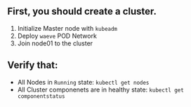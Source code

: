 ## First, you should create a cluster.
1. Initialize Master node with `kubeadm`
2. Deploy `waeve` POD Network
3. Join node01 to the cluster

## Verify that:
- All Nodes in `Running` state: `kubectl get nodes`
- All Cluster componenets are in healthy state: `kubectl get componentstatus`

